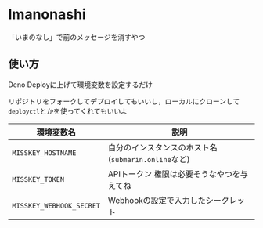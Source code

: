 # Imanonashi

「いまのなし」で前のメッセージを消すやつ

## 使い方

Deno Deployに上げて環境変数を設定するだけ

リポジトリをフォークしてデプロイしてもいいし，ローカルにクローンして`deployctl`とかを使ってくれてもいいよ

| 環境変数名 | 説明 |
| -- | -- |
| `MISSKEY_HOSTNAME` | 自分のインスタンスのホスト名 (`submarin.online`など) |
| `MISSKEY_TOKEN` | APIトークン 権限は必要そうなやつを与えてね |
| `MISSKEY_WEBHOOK_SECRET` | Webhookの設定で入力したシークレット |
